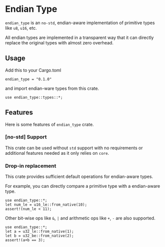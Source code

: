 # Endian Type

`endian_type` is an `no-std`, endian-aware implementation of primitive types like `u8`, `u16`, etc.

All endian types are implemented in a transparent way that it can directly replace the original
types with almost zero overhead.

## Usage
Add this to your Cargo.toml
```
endian_type = "0.1.0"
```
and import endian-ware types from this crate.
```
use endian_type::types::*;
```

## Features
Here is some features of `endian_type` crate.
### [no-std] Support
This crate can be used without `std` support with no requirements or additional features needed
as it only relies on `core`.
### Drop-in replacement
This crate provides sufficient default operations for endian-aware types.

For example, you can directly compare a primitive type with a endian-aware type.
```
use endian_type::*;
let num_le = u16_le::from_native(10);
assert!(num_le < 11);
```
Other bit-wise ops like `&`, `|` and arithmetic ops like `+`, `-` are also supported.
```
use endian_type::*;
let a = u32_le::from_native(1);
let b = u32_be::from_native(2);
assert!(a+b == 3);
```


